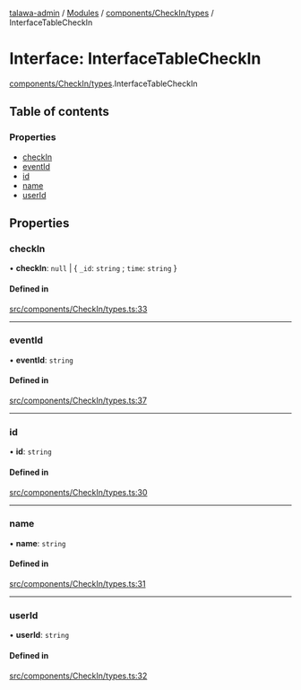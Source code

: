 [talawa-admin](../README.md) / [Modules](../modules.md) / [components/CheckIn/types](../modules/components_CheckIn_types.md) / InterfaceTableCheckIn

# Interface: InterfaceTableCheckIn

[components/CheckIn/types](../modules/components_CheckIn_types.md).InterfaceTableCheckIn

## Table of contents

### Properties

- [checkIn](components_CheckIn_types.InterfaceTableCheckIn.md#checkin)
- [eventId](components_CheckIn_types.InterfaceTableCheckIn.md#eventid)
- [id](components_CheckIn_types.InterfaceTableCheckIn.md#id)
- [name](components_CheckIn_types.InterfaceTableCheckIn.md#name)
- [userId](components_CheckIn_types.InterfaceTableCheckIn.md#userid)

## Properties

### checkIn

• **checkIn**: ``null`` \| \{ `_id`: `string` ; `time`: `string`  \}

#### Defined in

[src/components/CheckIn/types.ts:33](https://github.com/duplixx/talawa-admin/blob/0632235/src/components/CheckIn/types.ts#L33)

___

### eventId

• **eventId**: `string`

#### Defined in

[src/components/CheckIn/types.ts:37](https://github.com/duplixx/talawa-admin/blob/0632235/src/components/CheckIn/types.ts#L37)

___

### id

• **id**: `string`

#### Defined in

[src/components/CheckIn/types.ts:30](https://github.com/duplixx/talawa-admin/blob/0632235/src/components/CheckIn/types.ts#L30)

___

### name

• **name**: `string`

#### Defined in

[src/components/CheckIn/types.ts:31](https://github.com/duplixx/talawa-admin/blob/0632235/src/components/CheckIn/types.ts#L31)

___

### userId

• **userId**: `string`

#### Defined in

[src/components/CheckIn/types.ts:32](https://github.com/duplixx/talawa-admin/blob/0632235/src/components/CheckIn/types.ts#L32)
